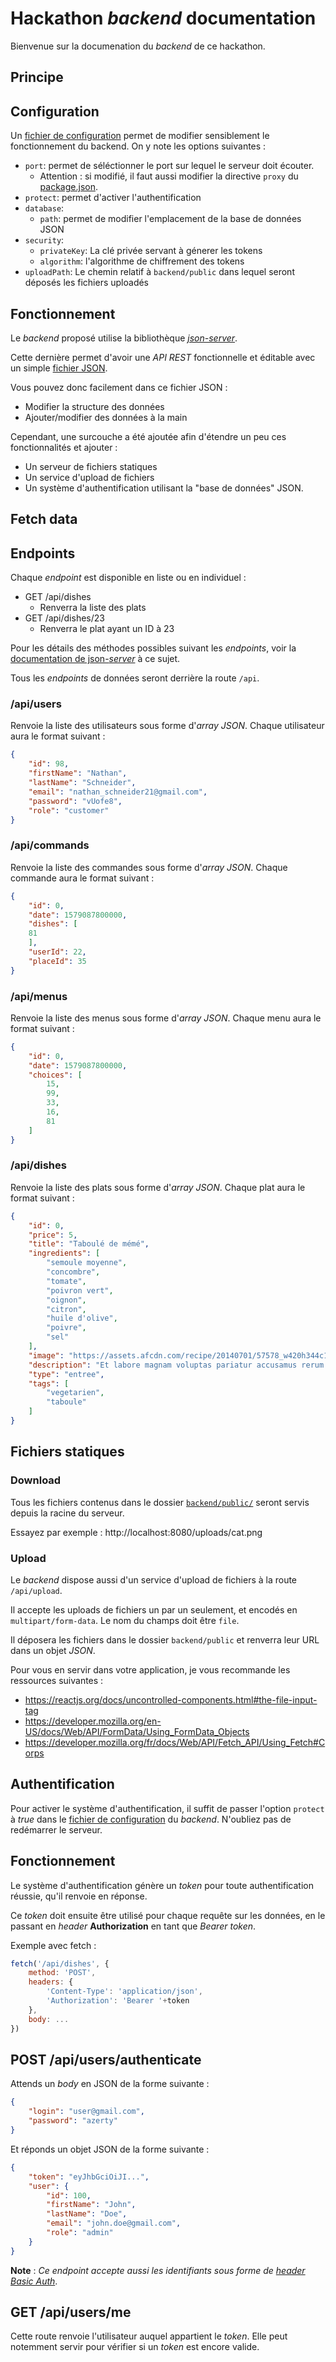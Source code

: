 # Hackathon *backend* documentation

Bienvenue sur la documenation du *backend* de ce hackathon.

## Principe

## Configuration

Un [fichier de configuration](../backend/settings.js) permet de modifier sensiblement le fonctionnement du backend. On y note les options suivantes :

* `port`: permet de séléctionner le port sur lequel le serveur doit écouter.
  * Attention : si modifié, il faut aussi modifier la directive `proxy` du [package.json](../package.json).
* `protect`: permet d'activer l'authentification
* `database`: 
  * `path`: permet de modifier l'emplacement de la base de données JSON
* `security`:
  * `privateKey`: La clé privée servant à génerer les tokens
  * `algorithm`: l'algorithme de chiffrement des tokens
* `uploadPath`: Le chemin relatif à `backend/public` dans lequel seront déposés les fichiers uploadés


## Fonctionnement

Le *backend* proposé utilise la bibliothèque [*json-server*](https://github.com/typicode/json-server).

Cette dernière permet d'avoir une *API REST* fonctionnelle et éditable avec un simple [fichier JSON](../backend/database/db.json).

Vous pouvez donc facilement dans ce fichier JSON :
* Modifier la structure des données
* Ajouter/modifier des données à la main

Cependant, une surcouche a été ajoutée afin d'étendre un peu ces fonctionnalités et ajouter :
* Un serveur de fichiers statiques
* Un service d'upload de fichiers
* Un système d'authentification utilisant la "base de données" JSON.

## Fetch data

## Endpoints

Chaque *endpoint* est disponible en liste ou en individuel :
* GET /api/dishes
  * Renverra la liste des plats
* GET /api/dishes/23
  * Renverra le plat ayant un ID à 23

Pour les détails des méthodes possibles suivant les *endpoints*, voir la [documentation de json-*server*](https://github.com/typicode/json-server#routes) à ce sujet.

Tous les *endpoints* de données seront derrière la route `/api`.

### /api/users

Renvoie la liste des utilisateurs sous forme d'*array* *JSON*.
Chaque utilisateur aura le format suivant :

```json
{
    "id": 98,
    "firstName": "Nathan",
    "lastName": "Schneider",
    "email": "nathan_schneider21@gmail.com",
    "password": "vUofe8",
    "role": "customer"
}
```

### /api/commands

Renvoie la liste des commandes sous forme d'*array* *JSON*.
Chaque commande aura le format suivant :

```json
{
    "id": 0,
    "date": 1579087800000,
    "dishes": [
    81
    ],
    "userId": 22,
    "placeId": 35
}
```

### /api/menus

Renvoie la liste des menus sous forme d'*array* *JSON*.
Chaque menu aura le format suivant :

```json
{
    "id": 0,
    "date": 1579087800000,
    "choices": [
        15,
        99,
        33,
        16,
        81
    ]
}
```

### /api/dishes

Renvoie la liste des plats sous forme d'*array* *JSON*.
Chaque plat aura le format suivant :

```json
{
    "id": 0,
    "price": 5,
    "title": "Taboulé de mémé",
    "ingredients": [
        "semoule moyenne",
        "concombre",
        "tomate",
        "poivron vert",
        "oignon",
        "citron",
        "huile d'olive",
        "poivre",
        "sel"
    ],
    "image": "https://assets.afcdn.com/recipe/20140701/57578_w420h344c1cx2062cy1375.jpg",
    "description": "Et labore magnam voluptas pariatur accusamus rerum natus quis blanditiis. Mollitia repudiandae molestiae explicabo iste atque esse dolor.",
    "type": "entree",
    "tags": [
        "vegetarien",
        "taboule"
    ]
}
```

## Fichiers statiques

### Download

Tous les fichiers contenus dans le dossier [`backend/public/`](../backend/public/) seront servis depuis la racine du serveur.

Essayez par exemple : http://localhost:8080/uploads/cat.png

### Upload

Le *backend* dispose aussi d'un service d'upload de fichiers à la route `/api/upload`.

Il accepte les uploads de fichiers un par un seulement, et encodés en `multipart/form-data`. Le nom du champs doit être `file`.

Il déposera les fichiers dans le dossier `backend/public` et renverra leur URL dans un objet *JSON*.

Pour vous en servir dans votre application, je vous recommande les ressources suivantes :

* https://reactjs.org/docs/uncontrolled-components.html#the-file-input-tag
* https://developer.mozilla.org/en-US/docs/Web/API/FormData/Using_FormData_Objects
* https://developer.mozilla.org/fr/docs/Web/API/Fetch_API/Using_Fetch#Corps

## Authentification

Pour activer le système d'authentification, il suffit de passer l'option `protect` à *true* dans le [fichier de configuration](../backend/settings.js) du *backend*.
N'oubliez pas de redémarrer le serveur.

## Fonctionnement

Le système d'authentification génère un *token* pour toute authentification réussie, qu'il renvoie en réponse.

Ce *token* doit ensuite être utilisé pour chaque requête sur les données, en le passant en *header* **Authorization** en tant que *Bearer token*.

Exemple avec fetch :

```js
fetch('/api/dishes', {
    method: 'POST',
    headers: {
        'Content-Type': 'application/json',
        'Authorization': 'Bearer '+token
    },
    body: ...
})
```

## POST /api/users/authenticate

Attends un *body* en JSON de la forme suivante :

```json
{
    "login": "user@gmail.com",
    "password": "azerty"
}
```

Et réponds un objet JSON de la forme suivante :

```json
{
    "token": "eyJhbGciOiJI...",
    "user": {
        "id": 100,
        "firstName": "John",
        "lastName": "Doe",
        "email": "john.doe@gmail.com",
        "role": "admin"
    }
}
```

**Note** : *Ce endpoint accepte aussi les identifiants sous forme de [header Basic Auth](https://developer.mozilla.org/fr/docs/Web/HTTP/Authentication)*.

## GET /api/users/me

Cette route renvoie l'utilisateur auquel appartient le *token*. Elle peut notemment servir pour vérifier si un *token* est encore valide.

